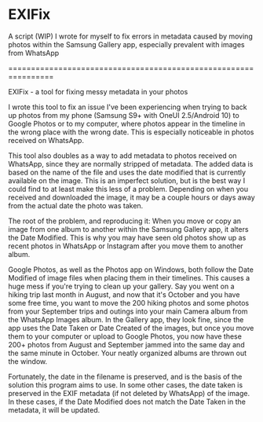 # EXIFix
A script (WIP) I wrote for myself to fix errors in metadata caused by moving photos within the Samsung Gallery app, especially prevalent with images from WhatsApp

================================================================

EXIFix - a tool for fixing messy metadata in your photos

I wrote this tool to fix an issue I've been experiencing when trying to back up photos from my phone (Samsung S9+ with OneUI 2.5/Android 10) to Google Photos or to my computer, where photos appear in the timeline in the wrong place with the wrong date. This is especially noticeable in photos received on WhatsApp.

This tool also doubles as a way to add metadata to photos received on WhatsApp, since they are normally stripped of metadata. The added data is based on the name of the file and uses the date modified that is currently available on the image. This is an imperfect solution, but is the best way I could find to at least make this less of a problem. Depending on when you received and downloaded the image, it may be a couple hours or days away from the actual date the photo was taken.

The root of the problem, and reproducing it:
When you move or copy an image from one album to another within the Samsung Gallery app, it alters the Date Modified. This is why you may have seen old photos show up as recent photos in WhatsApp or Instagram after you move them to another album.

Google Photos, as well as the Photos app on Windows, both follow the Date Modified of image files when placing them in their timelines. This causes a huge mess if you're trying to clean up your gallery. Say you went on a hiking trip last month in August, and now that it's October and you have some free time, you want to move the 200 hiking photos and some photos from your September trips and outings into your main Camera album from the WhatsApp Images album. In the Gallery app, they look fine, since the app uses the Date Taken or Date Created of the images, but once you move them to your computer or upload to Google Photos, you now have these 200+ photos from August and September jammed into the same day and the same minute in October. Your neatly organized albums are thrown out the window.

Fortunately, the date in the filename is preserved, and is the basis of the solution this program aims to use. In some other cases, the date taken is preserved in the EXIF metadata (if not deleted by WhatsApp) of the image. In these cases, if the Date Modified does not match the Date Taken in the metadata, it will be updated.
